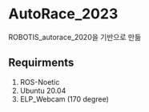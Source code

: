 # AutoRace_2023

ROBOTIS_autorace_2020을 기반으로 만듦

## Requirments
  1. ROS-Noetic
  2. Ubuntu 20.04
  3. ELP_Webcam (170 degree)
